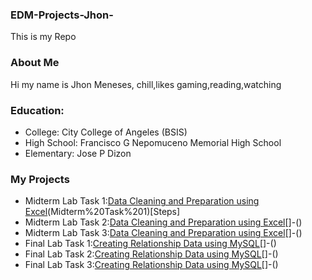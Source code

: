 ### EDM-Projects-Jhon-
This is my Repo
### About Me
Hi my name is Jhon Meneses, chill,likes gaming,reading,watching
### Education:
- College: City College of Angeles (BSIS)
- High School: Francisco G Nepomuceno Memorial High School
- Elementary: Jose P Dizon
### My Projects
- Midterm Lab Task 1:[Data Cleaning and Preparation using Excel](Midterm%20Task%201/images/one.JPG)(Midterm%20Task%201)[Steps]
- Midterm Lab Task 2:[Data Cleaning and Preparation using Excel](Midterm%20Task%202/images/PNG2.png)[]-()
- Midterm Lab Task 3:[Data Cleaning and Preparation using Excel](Midterm%20Task%203/images/PT.png)[]-()
- Final Lab Task 1:[Creating Relationship Data using MySQL](Finals%20Task%201/Images/SC.jpeg)[]-()
- Final Lab Task 2:[Creating Relationship Data using MySQL](Final%20Task%202/image/Sc.png)[]-()
- Final Lab Task 3:[Creating Relationship Data using MySQL](Final%20Task%203/image/HO.png)[]-()
